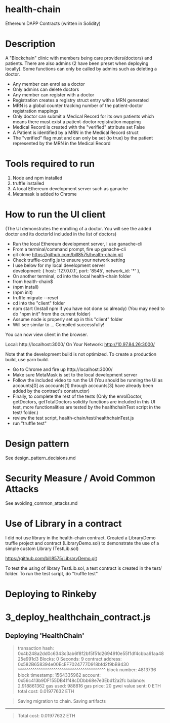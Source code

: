# health-chain
Ethereum DAPP Contracts (written in Solidity)

# Description
A "Blockchain" clinic with members being care providers(doctors) and patients. There are also admins (2 have been preset when deploying locally). Some functions can only be called by admins such as deleting a doctor.

- Any member can enrol as a doctor
- Only admins can delete doctors
- Any member can register with a doctor 
- Registration creates a registry struct entry with a MRN generated
- MRN is a global counter tracking number of the patient-doctor registration mappings 
- Only doctor can submit a Medical Record for its own patients which means there must exist a patient-doctor registration mapping
- Medical Record is created with the "verified" attribute set False
- A Patient is identified by a MRN in the Medical Record struct
- The "verified" flag must and can only be set (to true) by the patient represented by the MRN in the Medical Record 

# Tools required to run 
1. Node and npm installed 
2. truffle installed
3. A local Ethereum development server such as ganache
4. Metamask is added to Chrome 

# How to run the UI client
(The UI demonstrates the enrolling of a doctor. You will see the added doctor and its doctorId included in the list of doctors)
- Run the local Ethereum development server, I use ganache-cli
- From a terminal/command prompt, fire up ganache-cli
- git clone https://github.com/bill8575/health-chain.git 
- Check truffle-config.js to ensure your network setting 
- I use below for my local development server  
    development: {
      host: '127.0.0.1',
      port: '8545',
      network_id: '*'
    },
- On another terminal, cd into the local health-chain folder
- from health-chain$ 
- (npm install)
- (npm init)
- truffle migrate --reset
- cd into the "client" folder
- npm start 
(Install npm if you have not done so already)
(You may need to do "npm init" from the current folder)
- Assume node is properly set up in this "client" folder
- Will see similar to ... 
Compiled successfully!

You can now view client in the browser.

  Local:            http://localhost:3000/
  On Your Network:  http://10.97.84.26:3000/

Note that the development build is not optimized.
To create a production build, use yarn build.
- Go to Chrome and fire up http://localhost:3000/
- Make sure MetaMask is set to the local development server 
- Follow the included video to run the UI
(You should be running the UI as accounts[0] as accounts[1] through accounts[3] have already been added by the contract's constructor)
- Finally, to complete the rest of the tests
(Only the enrolDoctor, getDoctors, getTotalDoctors solidity functions are included in this UI test, more functionalities are tested by the healthchainTest script in the test/ folder.)
- review the test script, health-chain/test/healthchainTest.js
- run "truffle test"

# Design pattern 
See design_pattern_decisions.md 

# Security Measure / Avoid Common Attacks
See avoiding_common_attacks.md 

# Use of Library in a contract 
I did not use library in the health-chain contract. Created a LibraryDemo truffle project and contract (LibraryDemo.sol) to demonstrate the use of a simple custom Library (TestLib.sol)

https://github.com/bill8575/LibraryDemo.git

To test the using of library TestLib.sol, a test contract is created in the test/ folder. To run the test script, do "truffle test"

# Deploying to Rinkeby 

3_deploy_healthchain_contract.js
================================

   Deploying 'HealthChain'
   -----------------------
   > transaction hash:    0x4b248a2dd0c6343c3ab6f8f2bf5f51d2694910e55f1df4cbba61aa4825e991d3
   > Blocks: 0            Seconds: 9
   > contract address:    0x582B658394e00EcEF7024777D918bfd2f9bB9430
                          ^^^^^^^^^^^^^^^^^^^^^^^^^^^^^^^^^^^^^^^^^^
   > block number:        4813736
   > block timestamp:     1564335962
   > account:             0x56c413b9DF155DB41f48cDDbb68e7e3Ebd12a2fc
   > balance:             2.918861362
   > gas used:            988816
   > gas price:           20 gwei
   > value sent:          0 ETH
   > total cost:          0.01977632 ETH


   > Saving migration to chain.
   > Saving artifacts
   -------------------------------------
   > Total cost:          0.01977632 ETH

   
